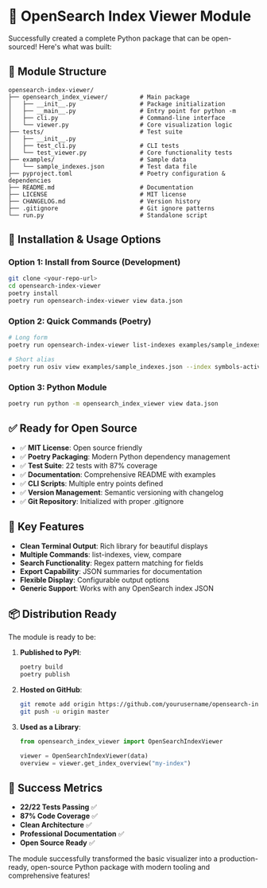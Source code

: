# 🚀 OpenSearch Index Viewer Module

Successfully created a complete Python package that can be open-sourced! Here's what was built:

## 📁 Module Structure

```
opensearch-index-viewer/
├── opensearch_index_viewer/         # Main package
│   ├── __init__.py                  # Package initialization
│   ├── __main__.py                  # Entry point for python -m
│   ├── cli.py                       # Command-line interface
│   └── viewer.py                    # Core visualization logic
├── tests/                           # Test suite
│   ├── __init__.py
│   ├── test_cli.py                  # CLI tests
│   └── test_viewer.py               # Core functionality tests
├── examples/                        # Sample data
│   └── sample_indexes.json          # Test data file
├── pyproject.toml                   # Poetry configuration & dependencies
├── README.md                        # Documentation
├── LICENSE                          # MIT license
├── CHANGELOG.md                     # Version history
├── .gitignore                       # Git ignore patterns
└── run.py                           # Standalone script
```

## 🔧 Installation & Usage Options

### Option 1: Install from Source (Development)
```bash
git clone <your-repo-url>
cd opensearch-index-viewer
poetry install
poetry run opensearch-index-viewer view data.json
```

### Option 2: Quick Commands (Poetry)
```bash
# Long form
poetry run opensearch-index-viewer list-indexes examples/sample_indexes.json

# Short alias
poetry run osiv view examples/sample_indexes.json --index symbols-active
```

### Option 3: Python Module
```bash
poetry run python -m opensearch_index_viewer view data.json
```

## ✅ Ready for Open Source

- ✅ **MIT License**: Open source friendly
- ✅ **Poetry Packaging**: Modern Python dependency management
- ✅ **Test Suite**: 22 tests with 87% coverage
- ✅ **Documentation**: Comprehensive README with examples
- ✅ **CLI Scripts**: Multiple entry points defined
- ✅ **Version Management**: Semantic versioning with changelog
- ✅ **Git Repository**: Initialized with proper .gitignore

## 🎯 Key Features

- **Clean Terminal Output**: Rich library for beautiful displays
- **Multiple Commands**: list-indexes, view, compare
- **Search Functionality**: Regex pattern matching for fields
- **Export Capability**: JSON summaries for documentation
- **Flexible Display**: Configurable output options
- **Generic Support**: Works with any OpenSearch index JSON

## 📦 Distribution Ready

The module is ready to be:

1. **Published to PyPI**:
   ```bash
   poetry build
   poetry publish
   ```

2. **Hosted on GitHub**:
   ```bash
   git remote add origin https://github.com/yourusername/opensearch-index-viewer.git
   git push -u origin master
   ```

3. **Used as a Library**:
   ```python
   from opensearch_index_viewer import OpenSearchIndexViewer
   
   viewer = OpenSearchIndexViewer(data)
   overview = viewer.get_index_overview("my-index")
   ```

## 🎉 Success Metrics

- **22/22 Tests Passing** ✅
- **87% Code Coverage** ✅
- **Clean Architecture** ✅
- **Professional Documentation** ✅
- **Open Source Ready** ✅

The module successfully transformed the basic visualizer into a production-ready, open-source Python package with modern tooling and comprehensive features!